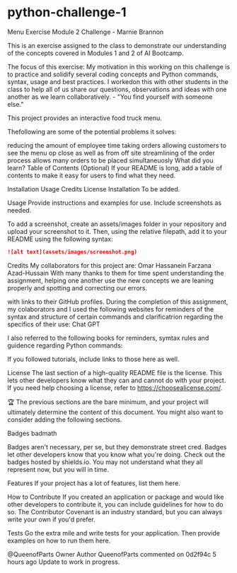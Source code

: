# python-challenge-1
Menu Exercise
Module 2 Challenge - Marnie Brannon

This is an exercise assigned to the class to demonstrate our understanding of the concepts covered in Modules 1 and 2 of AI Bootcamp.

The focus of this exercise:
My motivation in this working on this challenge is to practice and solidify several coding concepts and Python commands, syntax, usage and best practices. I workedon this with other students in the class to help all of us share our questions, observations and ideas with one another as we learn collaboratively. - "You find yourself with someone else."

This project provides an interactive food truck menu.

Thefollowing are some of the potential problems it solves:

reducing the amount of employee time taking orders
allowing customers to see the menu op close as well as from off site
streamlining of the order process
allows many orders to be placed simultaneuosly
What did you learn?
Table of Contents (Optional)
If your README is long, add a table of contents to make it easy for users to find what they need.

Installation
Usage
Credits
License
Installation
To be added.

Usage
Provide instructions and examples for use. Include screenshots as needed.

To add a screenshot, create an assets/images folder in your repository and upload your screenshot to it. Then, using the relative filepath, add it to your README using the following syntax:

```md
![alt text](assets/images/screenshot.png)
```
Credits
My collaborators for this project are:
Omar Hassanein
Farzana Azad-Hussain
With many thanks to them for time spent understanding the assignment, helping one another use the new concepts we are leaning properly and spotting and correcting our errors.

with links to their GitHub profiles.
During the completion of this assignment, my colaborators and I used the following websites for reminders of the syntax and structure of certain commands and clarificatrion regarding the specifics of their use:
Chat GPT

I also referred to the following books for reminders, symtax rules and guidence regarding Python commands:

If you followed tutorials, include links to those here as well.

License
The last section of a high-quality README file is the license. This lets other developers know what they can and cannot do with your project. If you need help choosing a license, refer to https://choosealicense.com/.

🏆 The previous sections are the bare minimum, and your project will ultimately determine the content of this document. You might also want to consider adding the following sections.

Badges
badmath

Badges aren't necessary, per se, but they demonstrate street cred. Badges let other developers know that you know what you're doing. Check out the badges hosted by shields.io. You may not understand what they all represent now, but you will in time.

Features
If your project has a lot of features, list them here.

How to Contribute
If you created an application or package and would like other developers to contribute it, you can include guidelines for how to do so. The Contributor Covenant is an industry standard, but you can always write your own if you'd prefer.

Tests
Go the extra mile and write tests for your application. Then provide examples on how to run them here.

@QueenofParts
Owner
Author
QueenofParts commented on 0d2f94c 5 hours ago
Update to work in progress.

